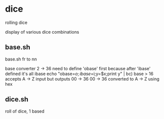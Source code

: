# dice

rolling dice

display of various dice combinations

base.sh
--------------------------------------------------------------------------------
base.sh fr to nn

base converter 2 -> 36
need to define 'obase' first because after 'ibase' defined it's all ibase
    echo "obase=$o;ibase=$i;y=$x;print y" | bc)
base > 16   accepts A -> Z input but outputs 00 -> 36
    00 -> 36 converted to A -> Z using hex

dice.sh
--------------------------------------------------------------------------------
roll of dice, 1 based
